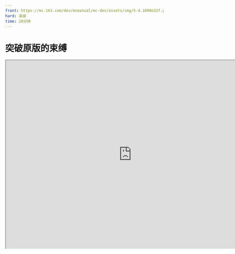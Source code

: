 ```yaml
---
front: https://mc.163.com/dev/mcmanual/mc-dev/assets/img/5-4.1090e32f.png
hard: 高级
time: 20分钟
---
```

# 突破原版的束缚

<iframe src="https://cc.163.com/act/m/daily/iframeplayer/?id=6245852c48e274908924ef22" width="800" height="600" allow="fullscreen"/>

当我们制作玩法地图时，可能会用到大量的方块和物品，甚至是生物。但原版的内容是有限的，当我们不再满足于原版的内容后，就需要额外添加更多。所以这章来介绍如何使用关卡编辑器快速创建自定义内容。

## 熟悉关卡编辑器

关卡编辑器主要有三个窗口： **配置、属性和资源管理窗口** ；同样重要的还有预设库(显示创建的预设)和舞台(预设放置在地图上后出现在这里)。

在关卡编辑器创建的自定义内容都将在配置中找到，点击某一个，就可以看到它的属性；而资源管理窗口就是可以快速找到地图文件（上一章中的资源包也可以在这里找到）

![4-22](./image/5-1.png)

*实体在地图编辑器中不显示，在关卡编辑器中显示且会被黄色框选中*

## 新建自定义内容

在资源管理窗口的左侧点击新建，选择配置，新建一个空模板物品并为其文件命名。点击创建后就可以在配置窗口中看到了。自定义内容由命名空间和名称组成（不能为中文），例如：bestmap:Item1。

![4-23](./image/5-2.png)

创建完后，在左侧配置窗口中选择后，可以修改其属性； **以物品举例** ，分为：

- 配套文件：可以快速打开该物品的文件和所在文件夹。
- 基础属性：修改物品名称、贴图文件等。
- 行为包组件：为物品添加行为上的特性和功能。
- 盔甲穿戴属性：设定物品为穿戴装备时的特性。
- 资源包组件：为物品添加资源效果上的特性与功能。

![4-24](./image/5-3.png)

我们为这个物品添加一些基础属性，点击 **添加属性** 按钮，把可以选择的基础属性都添加上，并修改成名为美味鲜菇的食物并且使其会在创造栏中显示。物品贴图则是用原版的蘑菇简单修改一下。

在行为包组件为其添加食物属性、堆叠数量和使用时间；资源包组件中添加使用动画。最后属性窗口和效果是这样的：

![4-25](./image/5-4.png)

<img src="./image/5-5.gif" alt="4-26" style="zoom:115%;" />

按照这种方法，添加其它功能的自定义物品、自定义方块也都非常简单。编辑器内置了大量的特性和属性供开发者自由搭配，总能创造出不一样的效果！

### 自定义实体

新建物品或方块只需要画出它们的贴图，一般为16x16像素的图片。但游戏中的实体（也叫生物）和物品不一样，它们需要模型才能显示在世界中，点击新建-配置-实体配置，创建一个空模板的自定义实体；

![5-14](./image/5-14.png)

除了空模板外，还可以选择“数据模板”，数据模板是编辑器预设好的实体配置，若是选择数据模板，创建后默认会有该模板的属性。

![4-27](./image/5-6.png)

在资源包组件中可以看到 **模型** 和纹理，这是实体必须设置的；制作模型和绘制贴图需要利用其它的软件制作，完成后再导入到编辑器中，这里推荐使用     **BlockBench** ，它是一款简便易用的模型设计软件，十分适合萌新开发者快速上手制作模型。

BlockBench官网：https://www.blockbench.net/

安装并打开BlockBench，新建基岩版模型

![5-7](./image/5-7.png)

接下来就可以开始新建块并制作模型；还可以在原版的资源包中找到原版生物的模型（生物模型路径：···\models\entity），在blockbench中打开可以详细看到原版的生物模型是如何组成的，对于新手开发者的参考学习是有很大帮助的！

模型制作完成后，连同贴图导出，模型为json文件，贴图为png格式的图片。

![5-8](./image/5-8.png)

*导出模型*文件到本地

![5-15](./image/5-15.png)

*导出贴图图片文件到本地*

在编辑器的资源管理窗口，点击导入 **BlockBench-json模型（生物）** ，修改模型的ID并选择对应贴图。

![5-9](./image/5-9.png)

导入模型后，将模型和贴图应用的自定义实体上；如果在编辑自定义实体的组件时遇到困难，还可以使用模板一键替换原版实体的属性，然后只需要简单修改就可以了。在新建实体时就可以选择数据模板，创建后默认会有该模板的属性；或是在实体的属性窗口中选择整体模板并点击“对号”按钮刷新。

![5-10](./image/5-10.png)

选用僵尸的模板，删除其攻击相关的属性并修改为刚刚导入的模型和贴图，这样就做好了，点击运行进入到游戏中测试一下：

<img src="./image/5-11.gif" alt="5-11" style="zoom:115%;" />

### 自定义方块

和物品与实体的方法一样，点击新建-配置-方块配置；在关卡编辑器中，大部分的原版自定义内容的创建方法都差不多，所以只需要简单的学习就可以掌握这些方法并进行开发。

![5-12.gif](./image/5-12.gif.png)

创建一个自定义方块，绘制并选择贴图，在行为包组件中添加亮度和碰撞盒，就可以制作出一个发光的方块。

值得注意的是，方块的贴图方式有两种： **六面贴图一致** 和六面贴图自选，其功能与名字一样。前者只需要绘制一张贴图，方块的 **六个面（上、下、东、南、西、北）** 都为这一张贴图；若为后者，则可以绘制最多6张贴图并分别设置。想要实现一些方块的效果就需要注意改变贴图方式，如原版的工作台、书架和熔炉。

![5-13](./image/5-13.png)

**课后作业：** 绘制方块、物品的贴图并使用关卡编辑器添加到游戏中；制作模型并尝试新建自定义实体或覆盖原版实体模型或贴图。



